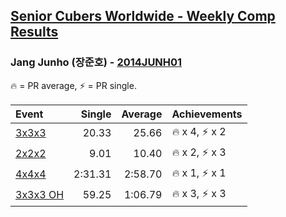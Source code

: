 <style>table {white-space: nowrap;}</style>

## [Senior Cubers Worldwide - Weekly Comp Results](/scw-comp/results/)
### Jang Junho (장준호) - [2014JUNH01](https://www.worldcubeassociation.org/persons/2014JUNH01)

🔥 = PR average, ⚡ = PR single.

| Event | Single | Average | Achievements|
| :-- | --: | --: | :-- |
| [3x3x3](333.md) | 20.33 | 25.66 | 🔥 x 4, ⚡ x 2 |
| [2x2x2](222.md) | 9.01 | 10.40 | 🔥 x 2, ⚡ x 3 |
| [4x4x4](444.md) | 2:31.31 | 2:58.70 | 🔥 x 1, ⚡ x 1 |
| [3x3x3 OH](333oh.md) | 59.25 | 1:06.79 | 🔥 x 3, ⚡ x 3 |

<!-- Global site tag (gtag.js) - Google Analytics -->
<script async src="https://www.googletagmanager.com/gtag/js?id=UA-86348435-3"></script>
<script>window.dataLayer = window.dataLayer || []; function gtag() {dataLayer.push(arguments);} gtag('js', new Date()); gtag('config', 'UA-86348435-3');</script>
